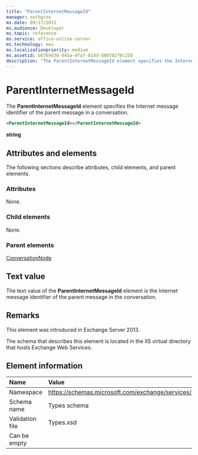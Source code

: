 ```yaml
---
title: "ParentInternetMessageId"
manager: sethgros
ms.date: 09/17/2015
ms.audience: Developer
ms.topic: reference
ms.service: office-online-server
ms.technology: ews
ms.localizationpriority: medium
ms.assetid: b8769d30-045a-4fa7-814d-d00702f0c258
description: "The ParentInternetMessageId element specifies the Internet message identifier of the parent message in a conversation."
---
```


# ParentInternetMessageId

The **ParentInternetMessageId** element specifies the Internet message identifier of the parent message in a conversation. 
  
```XML
<ParentInternetMessageId></ParentInternetMessageId>
```

**string**

## Attributes and elements

The following sections describe attributes, child elements, and parent elements.
  
### Attributes

None.
  
### Child elements

None.
  
### Parent elements

[ConversationNode](conversationnode.md)
  
## Text value

The text value of the **ParentInternetMessageId** element is the Internet message identifier of the parent message in the conversation. 
  
## Remarks

This element was introduced in Exchange Server 2013.
  
The schema that describes this element is located in the IIS virtual directory that hosts Exchange Web Services.
  
## Element information

|**Name**|**Value**|
|:-----|:-----|
|Namespace  <br/> |https://schemas.microsoft.com/exchange/services/2006/types  <br/> |
|Schema name  <br/> |Types schema  <br/> |
|Validation file  <br/> |Types.xsd  <br/> |
|Can be empty  <br/> ||
   

